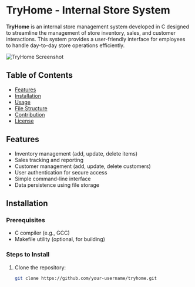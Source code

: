 # TryHome - Internal Store System

**TryHome** is an internal store management system developed in C designed to streamline the management of store inventory, sales, and customer interactions. This system provides a user-friendly interface for employees to handle day-to-day store operations efficiently.

![TryHome Screenshot](./assets/tryhome-screenshot.png)

## Table of Contents
- [Features](#features)
- [Installation](#installation)
- [Usage](#usage)
- [File Structure](#file-structure)
- [Contribution](#contribution)
- [License](#license)

## Features
- Inventory management (add, update, delete items)
- Sales tracking and reporting
- Customer management (add, update, delete customers)
- User authentication for secure access
- Simple command-line interface
- Data persistence using file storage

## Installation

### Prerequisites
- C compiler (e.g., GCC)
- Makefile utility (optional, for building)

### Steps to Install
1. Clone the repository:
   ```bash
   git clone https://github.com/your-username/tryhome.git
